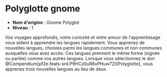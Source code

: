 # Polyglotte gnome

 * **Nom d'origine** : Gnome Polyglot
 * **Niveau** : 1


<p><span id="ctl00_MainContent_DetailedOutput">Vos voyages approfondis, votre curiosité et votre amour de l'apprentissage vous aident à apprendre les langues rapidement. Vous apprenez de nouvelles langues, choisies parmi les langues communes et non communes auxquelles vous avez accès. Ces langues prennent le même forme (signée ou parlée) comme vos autres langues. Lorsque vous sélectionnez le don @Compendium[pf2e.feats-srd.P9HCz0uR6xPHuw72]{Polyglotte}, vous apprenez trois nouvelles langues au lieu de deux.&nbsp;</span></p>